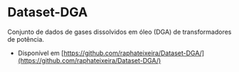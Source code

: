 # Dataset-DGA
Conjunto de dados de gases dissolvidos em óleo (DGA) de transformadores de potência.

- Disponível em [https://github.com/raphateixeira/Dataset-DGA/](https://github.com/raphateixeira/Dataset-DGA/)